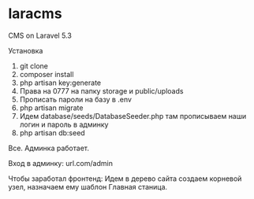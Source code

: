 # laracms
CMS on Laravel 5.3

Установка

1. git clone
2. composer install
3. php artisan key:generate
4. Права на 0777 на папку storage и public/uploads
5. Прописать пароли на базу в .env
6. php artisan migrate
7. Идем database/seeds/DatabaseSeeder.php там прописываем наши логин и пароль в админку
8. php artisan db:seed

Все. Админка работает.

Вход в админку: url.com/admin


Чтобы заработал фронтенд:
Идем в дерево сайта создаем корневой узел, назначаем ему шаблон Главная станица.

